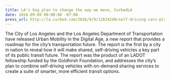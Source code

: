 ```yaml
---
title: LA's big plan to change the way we move, CurbedLA
date: 2016-09-09 00:00:00 -07:00
press_url: http://la.curbed.com/2016/9/9/12824240/self-driving-cars-plan-los-angeles
---
```


The City of Los Angeles and the Los Angeles Department of Transportation have released Urban Mobility in the Digital Age, a new report that provides a roadmap for the city’s transportation future. The report is the first by a city in nation to reveal how it will make shared, self-driving vehicles a key part of its public transit future. The report was the product of an LADOT fellowship funded by the Goldhirsh Foundation, and addresses the city’s plan to combine self-driving vehicles with on-demand sharing services to create a suite of smarter, more efficient transit options.
